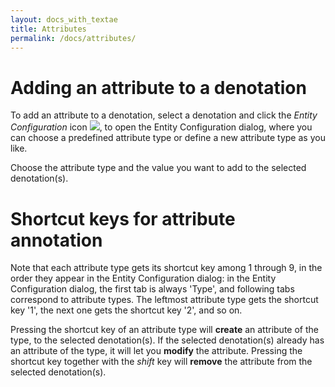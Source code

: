 ```yaml
---
layout: docs_with_textae
title: Attributes
permalink: /docs/attributes/
---
```


# Adding an attribute to a denotation

To add an attribute to a denotation,
select a denotation and click
the *Entity Configuration* icon ![](https://raw.githubusercontent.com/pubannotation/textae/stable/4/dist/lib/css/images/btn_pallet_16.png),
to open the Entity Configuration dialog,
where you can choose a predefined attribute type or define a new attribute type as you like.

Choose the attribute type and the value you want to add to the selected denotation(s).

# Shortcut keys for attribute annotation

Note that each attribute type gets its shortcut key among 1 through 9, in the order they appear in the Entity Configuration dialog:
in the Entity Configuration dialog, the first tab is always 'Type', and following tabs correspond to attribute types.
The leftmost attribute type gets the shortcut key '1',
the next one gets the shortcut key '2', and so on.

Pressing the shortcut key of an attribute type will **create** an attribute of the type, to the selected denotation(s).
If the selected denotation(s) already has an attribute of the type, it will let you **modify** the attribute.
Pressing the shortcut key together with the *shift* key will **remove** the attribute from the selected denotation(s).

